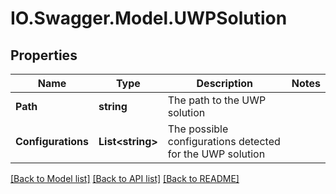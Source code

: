 # IO.Swagger.Model.UWPSolution
## Properties

Name | Type | Description | Notes
------------ | ------------- | ------------- | -------------
**Path** | **string** | The path to the UWP solution | 
**Configurations** | **List&lt;string&gt;** | The possible configurations detected for the UWP solution | 

[[Back to Model list]](../README.md#documentation-for-models) [[Back to API list]](../README.md#documentation-for-api-endpoints) [[Back to README]](../README.md)

